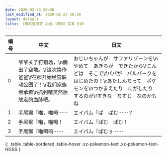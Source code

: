 ```yaml
---
date: 2020-02-23 20:56
last_modified_at: 2020-02-25 20:50
layout: default
title: 《精灵宝可梦 心金／魂银》文本 510
---
```

| 编号 | 中文 | 日文 |
| ---- | ---- | ---- |
| 0 | 爷爷关了狩猎场，\n腾出了空地。\f这次换作爸爸\f在那开始经营联动公园了！\r我们家族继承着\n抓到精灵然后放走的血脉吧。 | おじいちゃんが　サファリゾ－ンを\nやめて　あきちが　できたから\fこんどは　そこで\fパパが　パルパ－クを　はじめたの！\rあたしんちって　ポケモンを\nつかまえたり　にがしたり　するのが\fすきな　ちすじ　なのかもね |
| 1 | 手尾猴『啪，啪呣⋯⋯ | エイパム『ぱ　ぱむ⋯⋯？ |
| 2 | 手尾猴『啪，啪呣！ | エイパム『ぱむ　ぱむ！ |
| 3 | 手尾猴『啪呣呜⋯⋯ | エイパム『ぱむぅ⋯⋯ |
{: .table .table-bordered .table-hover .xz-pokemon-text .xz-pokemon-text-HGSS }